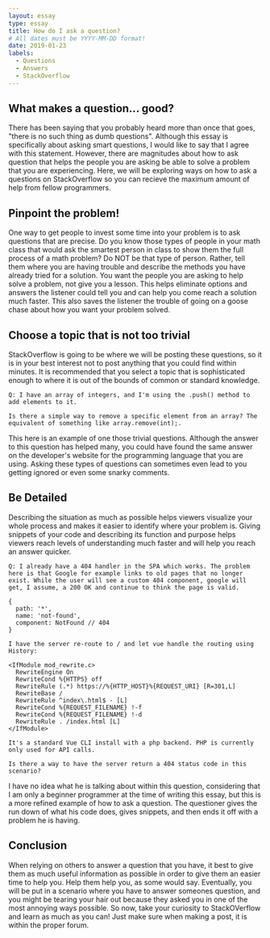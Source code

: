 ```yaml
---
layout: essay
type: essay
title: How do I ask a question?
# All dates must be YYYY-MM-DD format!
date: 2019-01-23
labels:
  - Questions
  - Answers
  - StackOverflow
---
```


## What makes a question... good?

  There has been saying that you probably heard more than once that goes, "there is no such thing as dumb questions". Although this essay is specifically about asking smart questions, I would like to say that I agree with this statement. However, there are magnitudes about how to ask question that helps the people you are asking be able to solve a problem that you are experiencing. Here, we will be exploring ways on how to ask a questions on StackOverflow so you can recieve the maximum amount of help from fellow programmers.

## Pinpoint the problem!

  One way to get people to invest some time into your problem is to ask questions that are precise. Do you know those types of people in your math class that would ask the smartest person in class to show them the full process of a math problem? Do NOT be that type of person. Rather, tell them where you are having trouble and describe the methods you have already tried for a solution. You want the people you are asking to help solve a problem, not give you a lesson. This helps eliminate options and answers the listener could tell you and can help you come reach a solution much faster. This also saves the listener the trouble of going on a goose chase about how you want your problem solved.
  
## Choose a topic that is not too trivial

  StackOverflow is going to be where we will be posting these questions, so it is in your best interest not to post anything that you could find within minutes. It is recommended that you select a topic that is sophisticated enough to where it is out of the bounds of common or standard knowledge.
  
```
Q: I have an array of integers, and I'm using the .push() method to add elements to it. 

Is there a simple way to remove a specific element from an array? The equivalent of something like array.remove(int);.
```

This here is an example of one those trivial questions. Although the answer to this question has helped many, you could have found the same answer on the developer's website for the programming language that you are using. Asking these types of questions can sometimes even lead to you getting ignored or even some snarky comments. 

## Be Detailed

  Describing the situation as much as possible helps viewers visualize your whole process and makes it easier to identify where your problem is. Giving snippets of your code and describing its function and purpose helps viewers reach levels of understanding much faster and will help you reach an answer quicker.

```
Q: I already have a 404 handler in the SPA which works. The problem here is that Google for example links to old pages that no longer exist. While the user will see a custom 404 component, google will get, I assume, a 200 OK and continue to think the page is valid.

{
  path: '*',
  name: 'not-found',
  component: NotFound // 404
}

I have the server re-route to / and let vue handle the routing using History:

<IfModule mod_rewrite.c>
  RewriteEngine On
  RewriteCond %{HTTPS} off
  RewriteRule (.*) https://%{HTTP_HOST}%{REQUEST_URI} [R=301,L]
  RewriteBase /
  RewriteRule ^index\.html$ - [L]
  RewriteCond %{REQUEST_FILENAME} !-f
  RewriteCond %{REQUEST_FILENAME} !-d
  RewriteRule . /index.html [L]
</IfModule>
 
It's a standard Vue CLI install with a php backend. PHP is currently only used for API calls.

Is there a way to have the server return a 404 status code in this scenario?
```

I have no idea what he is talking about within this question, considering that I am only a beginner programmer at the time of writing this essay, but this is a more refined example of how to ask a question. The questioner gives the run down of what his code does, gives snippets, and then ends it off with a problem he is having.

## Conclusion

  When relying on others to answer a question that you have, it best to give them as much useful information as possible in order to give them an easier time to help you. Help them help you, as some would say. Eventually, you will be put in a scenario where you have to answer someones question, and you might be tearing your hair out because they asked you in one of the most annoying ways possible. So now, take your curiosity to StackOVerflow and learn as much as you can! Just make sure when making a post, it is within the proper forum.
